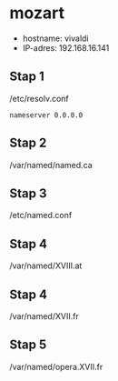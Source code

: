 # mozart

- hostname: vivaldi
- IP-adres: 192.168.16.141

## Stap 1
/etc/resolv.conf
```
nameserver 0.0.0.0
```

## Stap 2
/var/named/named.ca


## Stap 3
/etc/named.conf

## Stap 4
/var/named/XVIII.at

## Stap 4
/var/named/XVII.fr

## Stap 5
/var/named/opera.XVII.fr






